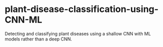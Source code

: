 # plant-disease-classification-using-CNN-ML
Detecting and classifying plant diseases using a shallow CNN with ML models rather than a deep CNN.
